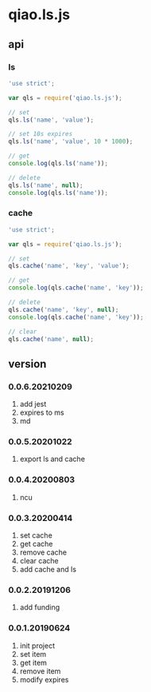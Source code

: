 # qiao.ls.js

## api
### ls
```javascript
'use strict';

var qls = require('qiao.ls.js');

// set
qls.ls('name', 'value');

// set 10s expires
qls.ls('name', 'value', 10 * 1000);

// get
console.log(qls.ls('name'));

// delete
qls.ls('name', null);
console.log(qls.ls('name'));
```

### cache
```javascript
'use strict';

var qls = require('qiao.ls.js');

// set
qls.cache('name', 'key', 'value');

// get
console.log(qls.cache('name', 'key'));

// delete
qls.cache('name', 'key', null);
console.log(qls.cache('name', 'key'));

// clear
qls.cache('name', null);
```

## version
### 0.0.6.20210209
1. add jest
2. expires to ms
3. md

### 0.0.5.20201022
1. export ls and cache

### 0.0.4.20200803
1. ncu

### 0.0.3.20200414
1. set cache
2. get cache
3. remove cache
4. clear cache
5. add cache and ls

### 0.0.2.20191206
1. add funding

### 0.0.1.20190624
1. init project
2. set item
3. get item
4. remove item
5. modify expires
